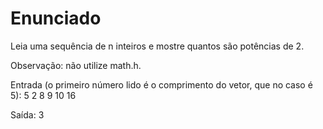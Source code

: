 # Enunciado

Leia uma sequência de n inteiros e mostre quantos são potências de 2.

Observação: não utilize math.h.

Entrada (o primeiro número lido é o comprimento do vetor, que no caso é 5):
5
2
8
9
10
16

Saída:
3
